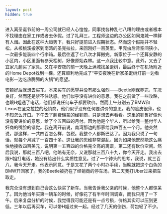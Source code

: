 ```yaml
---
layout: post
hidden: true
---
```


进入离圣诞节前的一周公司就已经人心惶惶，同事找各种乱七八糟的理由或者根本不找理由在家工作或者去休假。过了礼拜三，工程师这边的办公区如同鬼城一样鲜有人烟。因此在这种大趋势下，我只好提前进入假期状态。然而这个假期并不轻松。从核桃溪搬家到南湾的圣克拉拉，来回刚好一百英里。甲壳虫后背空间狭小，一次最多能装四个行李箱。最后往返了七八次才算搬完。新家位于一个还算安静的小区内，小区里面有参天松树，好像原始森林。这一点我比较中意。此外，又去了宜家几趟买了家具。又在平安夜的前一天晚上满城找圣诞树，最后终于在机场附近的Home Depot找到一棵。还算顺利地完成了“平安夜晚在新家圣诞树灯前一边看电影一边吃热腾腾的火锅”的愿望。

安顿好后就想去买车。本来买车的愿望并没有那么强烈——Beetle刚保养完，车况良好，然而还是禁不住诱惑。他们似乎没有讲价的意思。我在之前做了一些攻略，也跟H姐通了电话，他们都说任何车子都要砍价。然而上午分别去了BMW和Lexus在圣克拉拉的经销商，他们似乎没有任何要讲价的意思。我的脸皮很薄，也不知怎么开口。下午去了趟费瑞蒙的经销商，只是想去再看看。这里的销售好像也没有要讲价的意思，给了个五百四的月付。因为他是个华人，所以给我一整付华人奸商的嘴脸的错觉。我在离开前说，南湾那边的那家给我四百五一个月。他突然说，那这样，一共四百怎么样，包税。我整个人都斯巴达了。因为我只说了一句话，就每个月减了一百四十多。这让我的思维非常混乱。因为如果他既然能这么痛快地接收四百美元，说明第一五百四的价格完全高的离谱，第二还有砍价空间。然后我说，那就三百八吧，他略有无奈，又说那就三百八十九，你今天开走。我出去跟H姐打电话，她没有给出什么实质性意见。过了一个钟头的思考，我说，就三百八，我今天开走。他表示同意。于是又花了两个小时办手续，当晚就把这个白色的BMW开回家了。我的Beetle被扔在了经销商的停车场。第二天我打Uber过来把车取走。

我完全没有想到自己会这么快买了新车。当我告诉我父亲的时候，他整个人都惊呆了。因为他当年买第一辆车的时候，好像花了有半年时间调查，而我只用了一下午。后来复盘分析的时候，我觉得我可能还是有一点亏损，价格其实可以压到更低。三年以后再买车，可以带H姐过来一起。经过了几天的倒饬，荷包轻了不少。
